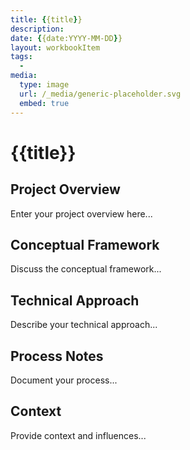 ```yaml
---
title: {{title}}
description: 
date: {{date:YYYY-MM-DD}}
layout: workbookItem
tags:
  - 
media:
  type: image
  url: /_media/generic-placeholder.svg
  embed: true
---
```


# {{title}}

## Project Overview

Enter your project overview here...

## Conceptual Framework

Discuss the conceptual framework...

## Technical Approach

Describe your technical approach...

## Process Notes

Document your process...

## Context

Provide context and influences...